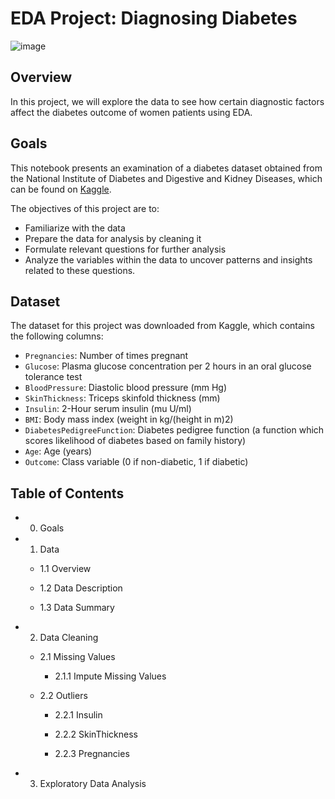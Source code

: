 # EDA Project: Diagnosing Diabetes

![image](https://user-images.githubusercontent.com/96028654/215403383-e49fc304-721e-4ceb-a42d-7b085cec9bb2.png)

## Overview

In this project, we will explore the data to see how certain diagnostic factors affect the diabetes outcome of women patients using EDA.

## Goals

This notebook presents an examination of a diabetes dataset obtained from the National Institute of Diabetes and Digestive and Kidney Diseases, which can be found on [Kaggle](https://www.kaggle.com/uciml/pima-indians-diabetes-database).

The objectives of this project are to:

* Familiarize with the data
* Prepare the data for analysis by cleaning it
* Formulate relevant questions for further analysis
* Analyze the variables within the data to uncover patterns and insights related to these questions.


## Dataset

The dataset for this project was downloaded from Kaggle, which contains the following columns:

- `Pregnancies`: Number of times pregnant
- `Glucose`: Plasma glucose concentration per 2 hours in an oral glucose tolerance test
- `BloodPressure`: Diastolic blood pressure (mm Hg)
- `SkinThickness`: Triceps skinfold thickness (mm)
- `Insulin`: 2-Hour serum insulin (mu U/ml)
- `BMI`: Body mass index (weight in kg/(height in m)2)
- `DiabetesPedigreeFunction`: Diabetes pedigree function (a function which scores likelihood of diabetes based on family history)
- `Age`: Age (years)
- `Outcome`: Class variable (0 if non-diabetic, 1 if diabetic)

## Table of Contents

- 0. Goals
- 1. Data
   
   - 1.1 Overview
   
   - 1.2 Data Description
   
   - 1.3 Data Summary

- 2. Data Cleaning

   - 2.1 Missing Values

       - 2.1.1 Impute Missing Values
   
   - 2.2 Outliers
   
       - 2.2.1 Insulin
      
       - 2.2.2 SkinThickness
      
       - 2.2.3 Pregnancies

- 3. Exploratory Data Analysis
